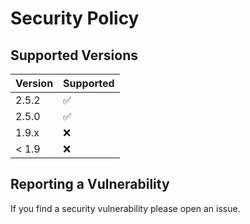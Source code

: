 # Security Policy

## Supported Versions

| Version | Supported          |
| ------- | ------------------ |
| 2.5.2   | :white_check_mark: |
| 2.5.0   | :white_check_mark: |
| 1.9.x   | :x: |
| < 1.9   | :x:                |

## Reporting a Vulnerability

If you find a security vulnerability please open an issue.
